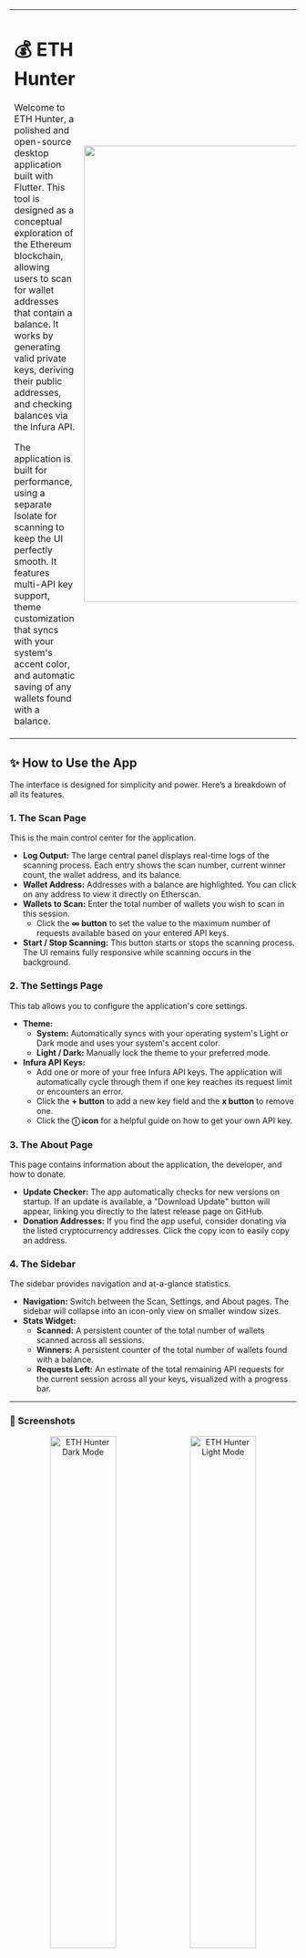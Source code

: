 <table>
  <tr>
    <td>
      <h1>💰 ETH Hunter</h1>
      <p>Welcome to ETH Hunter, a polished and open-source desktop application built with Flutter. This tool is designed as a conceptual exploration of the Ethereum blockchain, allowing users to scan for wallet addresses that contain a balance. It works by generating valid private keys, deriving their public addresses, and checking balances via the Infura API.</p>
      <p>The application is built for performance, using a separate Isolate for scanning to keep the UI perfectly smooth. It features multi-API key support, theme customization that syncs with your system's accent color, and automatic saving of any wallets found with a balance.</p>
    </td>
    <td align="right">
      <img src="https://ik.imagekit.io/ROVOID/ETH%20Hunter.png" alt="ETH Hunter App Screenshot" width="800">
    </td>
  </tr>
</table>

## ✨ How to Use the App

The interface is designed for simplicity and power. Here’s a breakdown of all its features.

### 1. The Scan Page

This is the main control center for the application.

*   **Log Output:** The large central panel displays real-time logs of the scanning process. Each entry shows the scan number, current winner count, the wallet address, and its balance.
*   **Wallet Address:** Addresses with a balance are highlighted. You can click on any address to view it directly on Etherscan.
*   **Wallets to Scan:** Enter the total number of wallets you wish to scan in this session.
    *   Click the **∞ button** to set the value to the maximum number of requests available based on your entered API keys.
*   **Start / Stop Scanning:** This button starts or stops the scanning process. The UI remains fully responsive while scanning occurs in the background.

### 2. The Settings Page

This tab allows you to configure the application's core settings.

*   **Theme:**
    *   **System:** Automatically syncs with your operating system's Light or Dark mode and uses your system's accent color.
    *   **Light / Dark:** Manually lock the theme to your preferred mode.
*   **Infura API Keys:**
    *   Add one or more of your free Infura API keys. The application will automatically cycle through them if one key reaches its request limit or encounters an error.
    *   Click the **+ button** to add a new key field and the **x button** to remove one.
    *   Click the **ⓘ icon** for a helpful guide on how to get your own API key.

### 3. The About Page

This page contains information about the application, the developer, and how to donate.

*   **Update Checker:** The app automatically checks for new versions on startup. If an update is available, a "Download Update" button will appear, linking you directly to the latest release page on GitHub.
*   **Donation Addresses:** If you find the app useful, consider donating via the listed cryptocurrency addresses. Click the copy icon to easily copy an address.

### 4. The Sidebar

The sidebar provides navigation and at-a-glance statistics.

*   **Navigation:** Switch between the Scan, Settings, and About pages. The sidebar will collapse into an icon-only view on smaller window sizes.
*   **Stats Widget:**
    *   **Scanned:** A persistent counter of the total number of wallets scanned across all sessions.
    *   **Winners:** A persistent counter of the total number of wallets found with a balance.
    *   **Requests Left:** An estimate of the total remaining API requests for the current session across all your keys, visualized with a progress bar.

---

### 📸 Screenshots
<p align="center">
  <img src="https://ik.imagekit.io/ROVOID/Main%20Page%20Dark.png" alt="ETH Hunter Dark Mode" width="48%">
  <img src="https://ik.imagekit.io/ROVOID/Main%20Page%20Light.png" alt="ETH Hunter Light Mode" width="48%">
</p>
<p align="center">
  <img src="https://ik.imagekit.io/ROVOID/Settings.png" alt="Settings Page Screenshot" width="48%">
  <img src="https://ik.imagekit.io/ROVOID/History.png" alt="History Dialog Screenshot" width="48%">
</p>
<p align="center">
  <img src="https://ik.imagekit.io/ROVOID/ETH%20Hunter%20v1.0.1%20Android%201.jpg" alt="Android Home Page" width="23%">
  <img src="https://ik.imagekit.io/ROVOID/ETH%20Hunter%20v1.0.1%20Android%202.jpg" alt="Android Settings Page Light" width="23%">
  <img src="https://ik.imagekit.io/ROVOID/ETH%20Hunter%20v1.0.1%20Android%202.5.jpg" alt="Android Settings Page Dark" width="23%">
  <img src="https://ik.imagekit.io/ROVOID/ETH%20Hunter%20v1.0.1%20Android%203.jpg" alt="Android Scanner Stats" width="23%">
</p>

---

## 💻 Downloads

| ETH Hunter v1.0.1 | Download Link (Installer) | Download Link (Portable) |
| :--- | :---: | :---: |
| **Windows** (x64) | [**Download**](https://github.com/IMROVOID/ETH-Hunter/releases/download/v1.0.1/ETH-Hunter-v1.0.1-Windows-Setup.exe) | [**Download**](https://github.com/IMROVOID/ETH-Hunter/releases/download/v1.0.1/ETH-Hunter-v1.0.1-Windows-Portable.zip) |
| **macOS** (Intel & Apple Silicon) | [**Download**](https://github.com/IMROVOID/ETH-Hunter/releases/download/v1.0.1/ETH-Hunter-v1.0.1-macOS.dmg) | [**Download**](https://github.com/IMROVOID/ETH-Hunter/releases/download/v1.0.1/ETH-Hunter-v1.0.1-macOS-Portable.zip) |
| **Linux** (x64) | - | [**Download**](https://github.com/IMROVOID/ETH-Hunter/releases/download/v1.0.1/ETH-Hunter-v1.0.1-Linux-Portable.zip) |
| **Android** (.apk) | [**Download**](https://github.com/IMROVOID/ETH-Hunter/releases/download/v1.0.1/ETH-Hunter-v1.0.1-Android.apk) | - |

---

## 👨‍💻 For Developers

This section provides a guide for developers who want to understand the codebase, build from source, or contribute to the project.

### Codebase Overview

The project is structured to separate concerns, making it easier to navigate and maintain.

*   **`lib/main.dart`**: The entry point of the application. It handles platform-specific initializations (like setting up the desktop window size) and launches the main `MyApp` widget.
*   **`lib/providers/app_provider.dart`**: This is the core state management hub, using `ChangeNotifier` from the Provider package. It manages the application's entire state, including theme settings, API key storage, scanning status, log entries, and update checks.
*   **`lib/services/scanner_isolate.dart`**: This file contains the high-performance scanning logic. The entire process runs inside a separate `Isolate` (a different thread) to ensure the UI remains smooth and responsive. It communicates with the `AppProvider` using a `SendPort` to send back logs, winners, and API usage stats.
*   **`lib/screens/`**: This directory holds the UI for each of the main views in the application.
    *   `main_layout.dart`: The main scaffold that contains the sidebar for desktop and the bottom navigation bar for mobile. It manages the page view and the animated background.
    *   `scan_page.dart`: The UI for the primary scanning interface.
    *   `settings_page.dart`: The UI for managing the theme and Infura API keys.
    *   `about_page.dart`: The UI containing app info, social links, and donation details.
*   **`lib/core/theme/`**: Contains the theme definition (`app_theme.dart`), which uses a custom `ThemeExtension` (`CustomColors`) to define a rich, accessible color palette for both light and dark modes.

### Building from Source

To build and run this project locally, you'll need the Flutter SDK installed.

1.  **Clone the Repository:**
    ```bash
    git clone https://github.com/IMROVOID/ETH-Hunter.git
    ```
2.  **Navigate to the Project Directory:**
    ```bash
    cd ETH-Hunter
    ```
3.  **Install Dependencies:**
    ```bash
    flutter pub get
    ```
4.  **Run the App:**
    Connect a device or start an emulator, then run the build command for your desired platform:
    ```bash
    # To run on Windows desktop
    flutter run -d windows

    # To run on macOS desktop
    flutter run -d macos

    # To run on Linux desktop
    flutter run -d linux

    # To run on an Android device
    flutter run -d android
    ```

### Using the GitHub Actions Workflow for Releases

This repository includes a pre-configured GitHub Actions workflow that automatically builds and releases the application for all supported platforms.

1.  **Fork the Repository:**
    Click the "Fork" button at the top right of this page to create your own copy of the repository.

2.  **Enable Actions on Your Fork:**
    Navigate to the "Actions" tab in your forked repository. You may need to enable workflows if they are disabled on forks by default.

3.  **Make Your Changes:**
    Clone your forked repository, create a new branch, and make any code modifications you need.

4.  **Push a New Version Tag:**
    The workflow is triggered when you push a tag that starts with `v` (e.g., `v1.0.2`, `v1.1.0`). To do this:
    ```bash
    # Commit your changes first
    git commit -am "My new feature"
    git push origin main

    # Create and push a new tag
    git tag v1.0.2
    git push origin v1.0.2
    ```

5.  **Monitor the Workflow:**
    Go to the "Actions" tab in your forked repository. You will see the "Build & Release" workflow running. It will build the app for Windows, macOS, Linux, and Android, then create a new **draft release** on your repository's "Releases" page with all the compiled application files attached as artifacts.

---

## 📜 License & Copyright

This project is completely open source and available to the public. You are free to use, modify, distribute, and fork this software for any purpose. No attribution is required, but it is appreciated.

---

## © About the Developer

This application was developed and is maintained by **Roham Andarzgou**.

I'm a passionate professional from Iran specializing in Graphic Design, Web Development, and cross-platform app development with Dart & Flutter. I thrive on turning innovative ideas into reality, whether it's a stunning visual, a responsive website, or a polished desktop app like this one. I also develop immersive games using Unreal Engine.

*   **Website:** [rovoid.ir](https://rovoid.ir)
*   **GitHub:** [IMROVOID](https://github.com/IMROVOID)
*   **LinkedIn:** [Roham Andarzgou](https://www.linkedin.com/in/roham-andarzgouu)

### 🙏 Support This Project

If you find this application useful, please consider a donation. As I am based in Iran, cryptocurrency is the only way I can receive support. Thank you!

| Cryptocurrency | Address |
| :--- | :--- |
| **Bitcoin** (BTC) | `bc1qd35yqx3xt28dy6fd87xzd62cj7ch35p68ep3p8` |
| **Ethereum** (ETH) | `0xA39Dfd80309e881cF1464dDb00cF0a17bF0322e3` |
| **USDT** (TRC20) | `THMe6FdXkA2Pw45yKaXBHRnkX3fjyKCzfy` |
| **Solana** (SOL) | `9QZHMTN4Pu6BCxiN2yABEcR3P4sXtBjkog9GXNxWbav1` |
| **TON** | `UQCp0OawnofpZTNZk-69wlqIx_wQpzKBgDpxY2JK5iynh3mC` |
